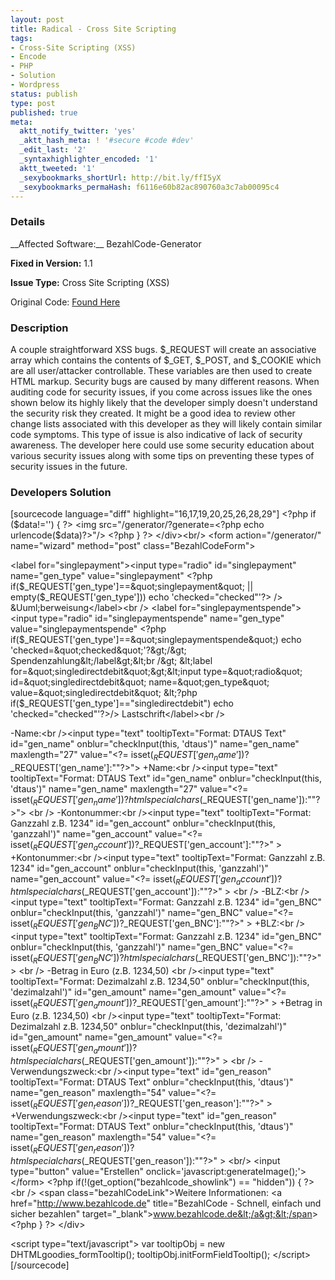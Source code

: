 ```yaml
---
layout: post
title: Radical - Cross Site Scripting
tags:
- Cross-Site Scripting (XSS)
- Encode
- PHP
- Solution
- Wordpress
status: publish
type: post
published: true
meta:
  aktt_notify_twitter: 'yes'
  _aktt_hash_meta: ! '#secure #code #dev'
  _edit_last: '2'
  _syntaxhighlighter_encoded: '1'
  aktt_tweeted: '1'
  _sexybookmarks_shortUrl: http://bit.ly/ffI5yX
  _sexybookmarks_permaHash: f6116e60b82ac890760a3c7ab00095c4
---
```

<h3>Details</h3>
__Affected Software:__ BezahlCode-Generator

__Fixed in Version:__  1.1

__Issue Type:__ Cross Site Scripting (XSS)

Original Code: <a title="Radical" href="http://spotthevuln.com/2011/02/radical/" target="_blank">Found    Here</a>
<h3>Description</h3>
A couple straightforward XSS bugs. $_REQUEST will create an associative array which contains the contents of $_GET, $_POST, and $_COOKIE which are all user/attacker controllable. These variables are then used to create HTML markup. Security bugs are caused by many different reasons. When auditing code for security issues, if you come across issues like the ones shown below its highly likely that the developer simply doesn't understand the security risk they created. It might be a good idea to review other change lists associated with this developer as they will likely contain similar code symptoms. This type of issue is also indicative of lack of security awareness. The developer here could use some security education about various security issues along with some tips on preventing these types of security issues in the future.
<h3>Developers Solution</h3>
[sourcecode language="diff" highlight="16,17,19,20,25,26,28,29"]
&lt;?php
    if ($data!='')
    {
?&gt;
&lt;img src=&quot;/generator/?generate=&lt;?php echo urlencode($data)?&gt;&quot;/&gt;
&lt;?php
    }
?&gt;
&lt;/div&gt;&lt;br/&gt;
&lt;form action=&quot;/generator/&quot; name=&quot;wizard&quot; method=&quot;post&quot; class=&quot;BezahlCodeForm&quot;&gt;

&lt;label for=&quot;singlepayment&quot;&gt;&lt;input type=&quot;radio&quot; id=&quot;singlepayment&quot; name=&quot;gen_type&quot; value=&quot;singlepayment&quot; &lt;?php if($_REQUEST['gen_type']==&quot;singlepayment&quot; || empty($_REQUEST['gen_type'])) echo 'checked=&quot;checked&quot;'?&gt; /&gt; &amp;Uuml;berweisung&lt;/label&gt;&lt;br /&gt;
&lt;label for=&quot;singlepaymentspende&quot;&gt;&lt;input type=&quot;radio&quot; id=&quot;singlepaymentspende&quot; name=&quot;gen_type&quot; value=&quot;singlepaymentspende&quot; &lt;?php if($_REQUEST['gen_type']==&quot;singlepaymentspende&quot;) echo 'checked=&quot;checked&quot;'?&gt;/&gt; Spendenzahlung&lt;/label&gt;&lt;br /&gt;
&lt;label for=&quot;singledirectdebit&quot;&gt;&lt;input type=&quot;radio&quot; id=&quot;singledirectdebit&quot; name=&quot;gen_type&quot; value=&quot;singledirectdebit&quot; &lt;?php if($_REQUEST['gen_type']==&quot;singledirectdebit&quot;) echo 'checked=&quot;checked&quot;'?&gt;/&gt; Lastschrift&lt;/label&gt;&lt;br /&gt;

-Name:&lt;br /&gt;&lt;input type=&quot;text&quot; tooltipText=&quot;Format: DTAUS Text&quot; id=&quot;gen_name&quot; onblur=&quot;checkInput(this, 'dtaus')&quot; name=&quot;gen_name&quot; maxlength=&quot;27&quot; value=&quot;&lt;?= isset($_REQUEST['gen_name'])?$_REQUEST['gen_name']:&quot;&quot;?&gt;&quot;&gt;
+Name:&lt;br /&gt;&lt;input type=&quot;text&quot; tooltipText=&quot;Format: DTAUS Text&quot; id=&quot;gen_name&quot; onblur=&quot;checkInput(this, 'dtaus')&quot; name=&quot;gen_name&quot; maxlength=&quot;27&quot; value=&quot;&lt;?= isset($_REQUEST['gen_name'])?htmlspecialchars($_REQUEST['gen_name']):&quot;&quot;?&gt;&quot;&gt;
&lt;br /&gt;
-Kontonummer:&lt;br /&gt;&lt;input type=&quot;text&quot; tooltipText=&quot;Format: Ganzzahl z.B. 1234&quot; id=&quot;gen_account&quot; onblur=&quot;checkInput(this, 'ganzzahl')&quot; name=&quot;gen_account&quot; value=&quot;&lt;?= isset($_REQUEST['gen_account'])?$_REQUEST['gen_account']:&quot;&quot;?&gt;&quot; &gt;
+Kontonummer:&lt;br /&gt;&lt;input type=&quot;text&quot; tooltipText=&quot;Format: Ganzzahl z.B. 1234&quot; id=&quot;gen_account&quot; onblur=&quot;checkInput(this, 'ganzzahl')&quot; name=&quot;gen_account&quot; value=&quot;&lt;?= isset($_REQUEST['gen_account'])?htmlspecialchars($_REQUEST['gen_account']):&quot;&quot;?&gt;&quot; &gt;
&lt;br /&gt;
-BLZ:&lt;br /&gt;&lt;input type=&quot;text&quot; tooltipText=&quot;Format: Ganzzahl z.B. 1234&quot; id=&quot;gen_BNC&quot; onblur=&quot;checkInput(this, 'ganzzahl')&quot; name=&quot;gen_BNC&quot; value=&quot;&lt;?= isset($_REQUEST['gen_BNC'])?$_REQUEST['gen_BNC']:&quot;&quot;?&gt;&quot; &gt;
+BLZ:&lt;br /&gt;&lt;input type=&quot;text&quot; tooltipText=&quot;Format: Ganzzahl z.B. 1234&quot; id=&quot;gen_BNC&quot; onblur=&quot;checkInput(this, 'ganzzahl')&quot; name=&quot;gen_BNC&quot; value=&quot;&lt;?= isset($_REQUEST['gen_BNC'])?htmlspecialchars($_REQUEST['gen_BNC']):&quot;&quot;?&gt;&quot; &gt;
&lt;br /&gt;
-Betrag in Euro (z.B. 1234,50) &lt;br /&gt;&lt;input type=&quot;text&quot; tooltipText=&quot;Format: Dezimalzahl z.B. 1234,50&quot; onblur=&quot;checkInput(this, 'dezimalzahl')&quot; id=&quot;gen_amount&quot; name=&quot;gen_amount&quot; value=&quot;&lt;?= isset($_REQUEST['gen_amount'])?$_REQUEST['gen_amount']:&quot;&quot;?&gt;&quot; &gt;
+Betrag in Euro (z.B. 1234,50) &lt;br /&gt;&lt;input type=&quot;text&quot; tooltipText=&quot;Format: Dezimalzahl z.B. 1234,50&quot; onblur=&quot;checkInput(this, 'dezimalzahl')&quot; id=&quot;gen_amount&quot; name=&quot;gen_amount&quot; value=&quot;&lt;?= isset($_REQUEST['gen_amount'])?htmlspecialchars($_REQUEST['gen_amount']):&quot;&quot;?&gt;&quot; &gt;
&lt;br /&gt;
-Verwendungszweck:&lt;br /&gt;&lt;input type=&quot;text&quot; id=&quot;gen_reason&quot; tooltipText=&quot;Format: DTAUS Text&quot; onblur=&quot;checkInput(this, 'dtaus')&quot; name=&quot;gen_reason&quot; maxlength=&quot;54&quot; value=&quot;&lt;?= isset($_REQUEST['gen_reason'])?$_REQUEST['gen_reason']:&quot;&quot;?&gt;&quot; &gt;
+Verwendungszweck:&lt;br /&gt;&lt;input type=&quot;text&quot; id=&quot;gen_reason&quot; tooltipText=&quot;Format: DTAUS Text&quot; onblur=&quot;checkInput(this, 'dtaus')&quot; name=&quot;gen_reason&quot; maxlength=&quot;54&quot; value=&quot;&lt;?= isset($_REQUEST['gen_reason'])?htmlspecialchars($_REQUEST['gen_reason']):&quot;&quot;?&gt;&quot; &gt;
&lt;br/&gt;
&lt;input type=&quot;button&quot; value=&quot;Erstellen&quot; onclick='javascript:generateImage();'&gt;
&lt;/form&gt;
&lt;?php if(!(get_option(&quot;bezahlcode_showlink&quot;) == &quot;hidden&quot;)) {	?&gt;
&lt;br /&gt;
&lt;span class=&quot;bezahlCodeLink&quot;&gt;Weitere Informationen: &lt;a href=&quot;http://www.bezahlcode.de&quot; title=&quot;BezahlCode - Schnell, einfach und sicher bezahlen&quot; target=&quot;_blank&quot;&gt;www.bezahlcode.de&lt;/a&gt;&lt;/span&gt;
&lt;?php } ?&gt;
&lt;/div&gt;

&lt;script type=&quot;text/javascript&quot;&gt;
var tooltipObj = new DHTMLgoodies_formTooltip();
tooltipObj.initFormFieldTooltip();
&lt;/script&gt;
[/sourcecode]
